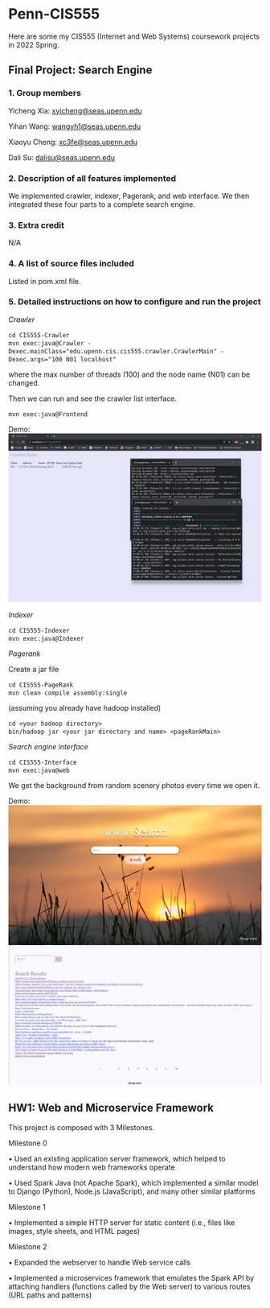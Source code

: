 # Penn-CIS555
Here are some my CIS555 (Internet and Web Systems) coursework projects in 2022 Spring.

## Final Project: Search Engine

### 1. Group members
Yicheng Xia: xyicheng@seas.upenn.edu

Yihan Wang: wangyh1@seas.upenn.edu

Xiaoyu Cheng: xc3fe@seas.upenn.edu

Dali Su: dalisu@seas.upenn.edu

### 2. Description of all features implemented
We implemented crawler, indexer, Pagerank, and web interface. We then integrated these four parts to a complete search engine.

### 3. Extra credit
N/A

### 4. A list of source files included
Listed in pom.xml file.

### 5. Detailed instructions on how to configure and run the project

*Crawler*
```
cd CIS555-Crawler
mvn exec:java@Crawler -Dexec.mainClass="edu.upenn.cis.cis555.crawler.CrawlerMain" -Dexec.args="100 N01 localhost"
```
where the max number of threads (100) and the node name (N01) can be changed.

Then we can run and see the crawler list interface.
```
mvn exec:java@Frontend
```
Demo:
![crawlerlist demo](./555-finalproject/CIS555-Crawler/crawlerlist-demo.png)

*Indexer*
```
cd CIS555-Indexer
mvn exec:java@Indexer
```

*Pagerank*

Create a jar file 
```
cd CIS555-PageRank
mvn clean compile assembly:single 
```
(assuming you already have hadoop installed)
```
cd <your hadoop directory>
bin/hadoop jar <your jar directory and name> <pageRankMain>
```

*Search engine interface*

```
cd CIS555-Interface
mvn exec:java@web
```

We get the background from random scenery photos every time we open it.

Demo:
![search engine demo](./555-finalproject/CIS555-Interface/search-engine-demo.png)
![search engine results demo](./555-finalproject/CIS555-Interface/search-engine-results-demo.png)

## HW1: Web and Microservice Framework

This project is composed with 3 Milestones.

Milestone 0

• Used an existing application server framework, which helped to understand how modern web frameworks operate

• Used Spark Java (not Apache Spark), which implemented a similar model to Django (Python), Node.js (JavaScript), and many other similar platforms

Milestone 1

• Implemented a simple HTTP server for static content (i.e., files like images, style
sheets, and HTML pages)

Milestone 2

• Expanded the webserver to handle Web service calls

• Implemented a microservices framework that emulates the Spark API by attaching handlers (functions called by the Web server) to various routes (URL paths and patterns)
